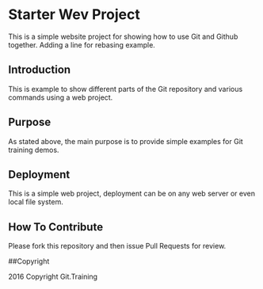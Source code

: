 # Starter Wev Project

This is a simple website project for showing how to use Git and Github together.
Adding a line for rebasing example.

## Introduction

This is example to show different parts of the Git repository and various 
commands using a web project.

## Purpose

As stated above, the main purpose is to provide simple examples for Git training
demos.

## Deployment

This is a simple web project, deployment can be on any web server or even local 
file system.

## How To Contribute

Please fork this repository and then issue Pull Requests for review.

##Copyright

2016 Copyright Git.Training